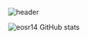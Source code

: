 ![header](https://capsule-render.vercel.app/api?&type=slice&color=auto&height=300&section=header&text=Kwanghee%20Shin&fontSize=90)


![eosr14 GitHub stats](https://github-readme-stats.vercel.app/api?username=eosr14&show_icons=true)
